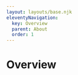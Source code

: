 ```yaml
---
layout: layouts/base.njk
eleventyNavigation:
  key: Overview
  parent: About
  order: 1
---
```


# Overview
